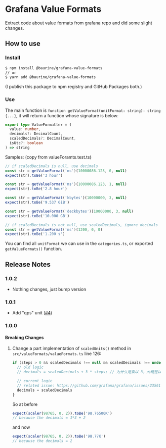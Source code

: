 # Grafana Value Formats

Extract code about value formats from grafana repo and did some slight changes.

## How to use

### Install

```sh
$ npm install @baurine/grafana-value-formats
// or
$ yarn add @baurine/grafana-value-formats
```

(I publish this package to npm registry and GitHub Packages both.)

### Use

The main function is `function getValueFormat(unitFormat: string): string {...}`, it will return a function whose signature is below:

```ts
export type ValueFormatter = (
  value: number,
  decimals?: DecimalCount,
  scaledDecimals?: DecimalCount,
  isUtc?: boolean
) => string
```

Samples: (copy from valueForamts.test.ts)

```ts
// if scaledDecimals is null, use decimals
const str = getValueFormat('ms')(10000086.123, 0, null)
expect(str).toBe('3 hour')

const str = getValueFormat('ms')(10000086.123, 1, null)
expect(str).toBe('2.8 hour')

const str = getValueFormat('kbytes')(10000000, 3, null)
expect(str).toBe('9.537 GiB')

const str = getValueFormat('deckbytes')(10000000, 3, null)
expect(str).toBe('10.000 GB')

// if scaledDecimals is not null, use scaledDecimals, ignore decimals
const str = getValueFormat('ms')(1200, 0, 0)
expect(str).toBe('1.200 s')
```

You can find all `unitFormat` we can use in the `categories.ts`, or exported `getValueFormats()` function.

## Release Notes

### 1.0.2

- Nothing changes, just bump version

### 1.0.1

- Add "qps" unit ([#4](https://github.com/baurine/grafana-value-formats/pull/4))

### 1.0.0

#### Breaking Changes

1. Change a part implementation of `scaledUnits()` method in `src/valueFormats/valueFormats.ts` line 126:

   ```ts
   if (steps > 0 && scaledDecimals !== null && scaledDecimals !== undefined) {
     // old logic
     // decimals = scaledDecimals + 3 * steps; // 为什么是乘以 3，大概是以 factor = 1000 为准，1000 表示 3 个小数点

     // current logic
     // related issue: https://github.com/grafana/grafana/issues/23561
     decimals = scaledDecimals
   }
   ```

   So at before

   ```ts
   expect(scaler(98765, 0, 2)).toBe('98.76500K')
   // because the decimals = 1*3 + 2
   ```

   and now

   ```ts
   expect(scaler(98765, 0, 2)).toBe('98.77K')
   // because the decimals = 2
   ```
